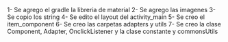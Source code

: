 1- Se agrego el gradle la libreria de material
2- Se agrego las imagenes
3- Se copio los string
4- Se edito el layout del activity_main
5- Se creo el item_component
6- Se creo las carpetas adapters y utils
7- Se creo la clase Component, Adapter, OnclickListener y la clase constante y commonsUtils